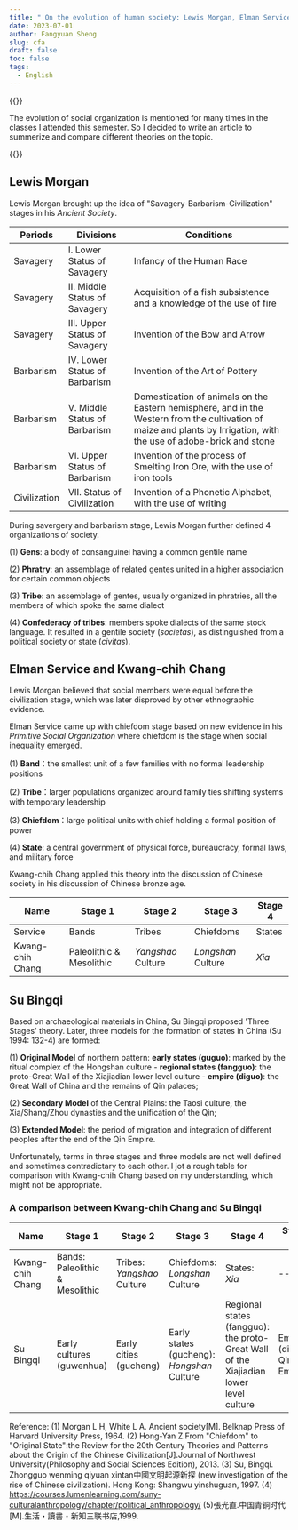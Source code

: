 ```yaml
---
title: " On the evolution of human society: Lewis Morgan, Elman Service, Kwang-chih Chang and Su Bingqi"
date: 2023-07-01
author: Fangyuan Sheng
slug: cfa
draft: false
toc: false
tags:
  - English
---
```

{{<block class="note">}}

The evolution of social organization is mentioned for many times in the classes I attended this semester. So I decided to write an article to summerize and compare different theories on the topic.

{{<end>}}

## Lewis Morgan

Lewis Morgan brought up the idea of "Savagery-Barbarism-Civilization" stages in his *Ancient Society*. 

| Periods | Divisions |Conditions|
|---------|---------|---------|
|Savagery |I. Lower Status of Savagery|	 Infancy of the Human Race |
|Savagery |II. Middle Status of Savagery|	Acquisition of a fish subsistence and a knowledge of the use of fire|
|Savagery |III. Upper Status of Savagery|	Invention of the Bow and Arrow|
|Barbarism |IV. Lower Status of Barbarism|	Invention of the Art of Pottery|
|Barbarism| V. Middle Status of Barbarism|	Domestication of animals on the Eastern hemisphere, and in the Western from the cultivation of maize and plants by Irrigation, with the use of adobe-brick and stone|
|Barbarism |VI. Upper Status of Barbarism|	Invention of the process of Smelting Iron Ore, with the use of iron tools|
|Civilization| VII. Status of Civilization|	Invention of a Phonetic Alphabet, with the use of writing|

During savergery and barbarism stage, Lewis Morgan further defined 4 organizations of society.

(1) **Gens**: a body of consanguinei having a common gentile name
  
(2) **Phratry**: an assemblage of related gentes united in a higher association for certain common objects
  
(3) **Tribe**: an assemblage of gentes, usually organized in phratries, all the members of which spoke the same dialect
  
(4) **Confederacy of tribes**: members spoke dialects of the same stock language. It resulted in a gentile society (*societas*), as distinguished from a political society or state (*civitas*). 

## Elman Service and Kwang-chih Chang 

Lewis Morgan believed that social members were equal before the civilization stage, which was later disproved by other ethnographic evidence. 

Elman Service came up with chiefdom stage based on new evidence in his *Primitive Social Organization* where chiefdom is the stage when social inequality emerged.
  
(1) **Band**：the smallest unit of a few families with no formal leadership positions
  
(2) **Tribe**：larger populations organized around family ties shifting systems with temporary leadership
  
(3) **Chiefdom**：large political units with chief holding a formal position of power
  
(4) **State**: a central government of physical force, bureaucracy, formal laws, and military force
  
Kwang-chih Chang applied this theory into the discussion of Chinese society in his discussion of Chinese bronze age.

| Name | Stage 1 |Stage 2|Stage 3|Stage 4|
|---------|---------|---------|---------|---------|
|Service |Bands| Tribes| Chiefdoms |States |
|Kwang-chih Chang |Paleolithic & Mesolithic| *Yangshao* Culture| *Longshan* Culture |*Xia*|


## Su Bingqi
  
Based on archaeological materials in China, Su Bingqi proposed 'Three Stages' theory. Later, three models for the formation of states in China (Su 1994: 132-4) are formed:
  
(1) **Original Model** of northern pattern: **early states (guguo)**: marked by the ritual complex of the Hongshan culture - **regional states (fangguo)**: the proto-Great Wall of the Xiajiadian lower level culture - **empire (diguo)**: the Great Wall of China and the remains of Qin palaces;
  
(2) **Secondary Model** of the Central Plains: the Taosi culture, the Xia/Shang/Zhou dynasties and the unification of the Qin;
  
(3) **Extended Model**: the period of migration and integration of different peoples after the end of the Qin Empire.

Unfortunately, terms in three stages and three models are not well defined and sometimes contradictary to each other. I jot a rough table for comparison with Kwang-chih Chang based on my understanding, which might not be appropriate.
  
  ### A comparison between Kwang-chih Chang and Su Bingqi
  
| Name | Stage 1 |Stage 2|Stage 3|Stage 4|Stage 5|
|---------|---------|---------|---------|---------|---------|  
|Kwang-chih Chang |Bands: Paleolithic & Mesolithic| Tribes: *Yangshao* Culture|Chiefdoms: *Longshan* Culture |States: *Xia*| -- |
|Su Bingqi |Early cultures (guwenhua) |Early cities (gucheng) | Early states (gucheng): *Hongshan* Culture  |Regional states (fangguo): the proto-Great Wall of the Xiajiadian lower level culture| Empire (diguo): Qin Empire|

 
  Reference:
  (1) Morgan L H, White L A. Ancient society[M]. Belknap Press of Harvard University Press, 1964.
  (2) Hong-Yan Z.From "Chiefdom" to "Original State":the Review for the 20th Century Theories and Patterns about the Origin of the Chinese Civilization[J].Journal of Northwest University(Philosophy and Social Sciences Edition), 2013.
  (3) Su, Bingqi. Zhongguo wenming qiyuan xintan中國文明起源新探 (new investigation of the rise of Chinese civilization). Hong Kong: Shangwu yinshuguan, 1997.
  (4) https://courses.lumenlearning.com/suny-culturalanthropology/chapter/political_anthropology/
  (5)張光直.中国青铜时代[M].生活・讀書・新知三联书店,1999.
